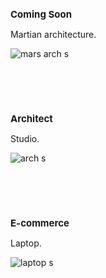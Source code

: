 <h2 style="font-size: 15px;">Coming Soon</h2>

Martian architecture.

![mars arch s](https://github.com/user-attachments/assets/edef43e6-c089-4f46-90e3-b085bbc6f132)

<br><br><br>

<h2 style="font-size: 15px;">Architect</h2>

Studio.

![arch s](https://github.com/user-attachments/assets/849bcbc4-a9a1-40d2-acc6-56a027d78404)

<br><br><br>

<h2 style="font-size: 15px;">E-commerce</h2> 

Laptop.

![laptop s](https://github.com/user-attachments/assets/83e69664-ea62-4b2b-8be7-63319546a08d)
